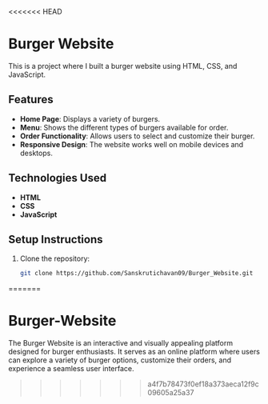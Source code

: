 <<<<<<< HEAD
# Burger Website

This is a project where I built a burger website using HTML, CSS, and JavaScript.

## Features

- **Home Page**: Displays a variety of burgers.
- **Menu**: Shows the different types of burgers available for order.
- **Order Functionality**: Allows users to select and customize their burger.
- **Responsive Design**: The website works well on mobile devices and desktops.

## Technologies Used

- **HTML**
- **CSS**
- **JavaScript**

## Setup Instructions

1. Clone the repository:
   ```bash
   git clone https://github.com/Sanskrutichavan09/Burger_Website.git
=======
# Burger-Website
The Burger Website is an interactive and visually appealing platform designed for burger enthusiasts. It serves as an online platform where users can explore a variety of burger options, customize their orders, and experience a seamless user interface.
>>>>>>> a4f7b78473f0ef18a373aeca12f9c09605a25a37
